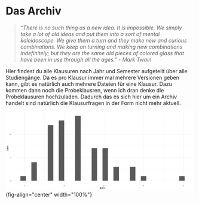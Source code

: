 # Das Archiv

>*“There is no such thing as a new idea. It is impossible. We simply take a lot of old ideas and put them into a sort of mental kaleidoscope. We give them a turn and they make new and curious combinations. We keep on turning and making new combinations indefinitely; but they are the same old pieces of colored glass that have been in use through all the ages." - Mark Twain*

Hier findest du alle Klausuren nach Jahr und Semester aufgeteilt über alle Studiengänge. Da es pro Klausur immer mal mehrere Versionen geben kann, gibt es natürlich auch mehrere Dateien für eine Klausur. Dazu kommen dann noch die Probeklausren, wenn ich dran denke die Probeklausuren hochzuladen. Dadurch das es sich hier um ein Archiv handelt sind natürlich die Klausurfragen in der Form nicht mehr aktuell.

![Foo](_docs/density.png){fig-align="center" width="100%"}


